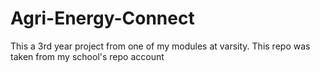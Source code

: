 # Agri-Energy-Connect
This a 3rd year project from one of my modules at varsity. This repo was taken from my school's repo account
